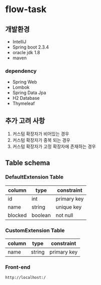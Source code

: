 # flow-task

## 개발환경
- IntelliJ
- Spring boot 2.3.4
- oracle jdk 1.8
- maven

### dependency
- Spring Web
- Lombok
- Spring Data Jpa
- H2 Database
- Thymeleaf


## 추가 고려 사항
1. 커스텀 확장자가 비어있는 경우
2. 커스텀 확장자가 중복 되는 경우
3. 커스텀 확장자가 고정 확장자에 존재하는 경우

## Table schema

### DefaultExtension Table
|column|type|constraint|
|-------|-------|-------|
|id |int | primary key|
|name | string | unique key|
|blocked | boolean| not null |



### CustomExtension Table
|column|type|constraint|
|-------|-------|-------|
|name | string | primary key|


### Front-end
```http
http://localhost:/
```

